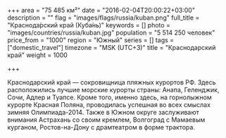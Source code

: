 +++
area = "75 485 км²"
date = "2016-02-04T20:00:22+03:00"
description = ""
flag = "images/flags/russia/kuban.png"
full_title = "Краснода́рский край (Куба́нь)"
keywords = []
photo = "images/countries/russia/kuban.jpg"
population = "5 514 250 человек"
price_from = "1000"
region = "Южный"
series = []
tags = ["domestic_travel"]
timezone = "MSK (UTC+3)"
title = "Краснодарский край"
weight = 1000

+++

Краснодарский край — сокровищница пляжных курортов РФ. Здесь расположились лучшие морские курорты страны: Анапа, Геленджик, Сочи, Адлер и Туапсе. Кроме того, именно здесь, на горнолыжном курорте Красная Поляна, проводилась успешная во всех смыслах зимняя Олимпиада-2014. Также в Южном округе заслуживают внимания Астрахань со своим кремлем, Волгоград с Мамаевым курганом, Ростов-на-Дону с драмтеатром в форме трактора.